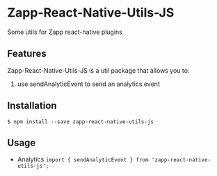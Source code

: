 # Zapp-React-Native-Utils-JS

Some utils for Zapp react-native plugins

## Features

Zapp-React-Native-Utils-JS is a util package that allows you to:

1. use sendAnalyticEvent to send an analytics event

## Installation

`$ npm install --save zapp-react-native-utils-js `


## Usage

* Analytics
  `import { sendAnalyticEvent } from 'zapp-react-native-utils-js';`
